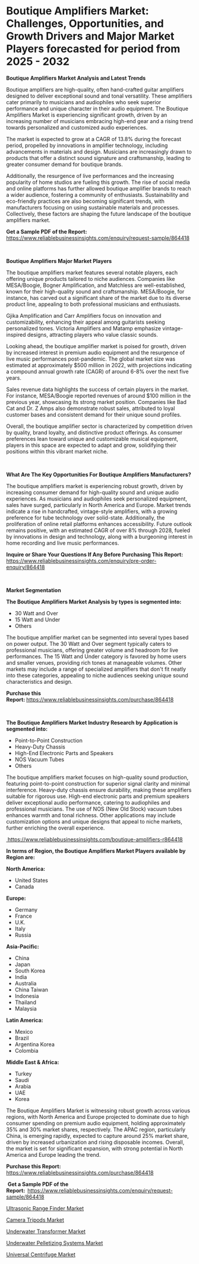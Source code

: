 <p><h1>Boutique Amplifiers Market: Challenges, Opportunities, and Growth Drivers and Major Market Players forecasted for period from 2025 - 2032</h1></p><p><strong>Boutique Amplifiers Market Analysis and Latest Trends</strong></p>
<p><p>Boutique amplifiers are high-quality, often hand-crafted guitar amplifiers designed to deliver exceptional sound and tonal versatility. These amplifiers cater primarily to musicians and audiophiles who seek superior performance and unique character in their audio equipment. The Boutique Amplifiers Market is experiencing significant growth, driven by an increasing number of musicians embracing high-end gear and a rising trend towards personalized and customized audio experiences.</p><p>The market is expected to grow at a CAGR of 13.8% during the forecast period, propelled by innovations in amplifier technology, including advancements in materials and design. Musicians are increasingly drawn to products that offer a distinct sound signature and craftsmanship, leading to greater consumer demand for boutique brands. </p><p>Additionally, the resurgence of live performances and the increasing popularity of home studios are fueling this growth. The rise of social media and online platforms has further allowed boutique amplifier brands to reach a wider audience, fostering a community of enthusiasts. Sustainability and eco-friendly practices are also becoming significant trends, with manufacturers focusing on using sustainable materials and processes. Collectively, these factors are shaping the future landscape of the boutique amplifiers market.</p></p>
<p><strong>Get a Sample PDF of the Report:&nbsp;</strong> <a href="https://www.reliablebusinessinsights.com/enquiry/request-sample/864418?utm_campaign=100&utm_medium=2&utm_source=Github&utm_content=ia&utm_term=20022025&utm_id=boutique-amplifiers">https://www.reliablebusinessinsights.com/enquiry/request-sample/864418</a></p>
<p>&nbsp;</p>
<p><strong>Boutique Amplifiers Major Market Players</strong></p>
<p><p>The boutique amplifiers market features several notable players, each offering unique products tailored to niche audiences. Companies like MESA/Boogie, Bogner Amplification, and Matchless are well-established, known for their high-quality sound and craftsmanship. MESA/Boogie, for instance, has carved out a significant share of the market due to its diverse product line, appealing to both professional musicians and enthusiasts. </p><p>Gjika Amplification and Carr Amplifiers focus on innovation and customizability, enhancing their appeal among guitarists seeking personalized tones. Victoria Amplifiers and Matamp emphasize vintage-inspired designs, attracting players who value classic sounds. </p><p>Looking ahead, the boutique amplifier market is poised for growth, driven by increased interest in premium audio equipment and the resurgence of live music performances post-pandemic. The global market size was estimated at approximately $500 million in 2022, with projections indicating a compound annual growth rate (CAGR) of around 6-8% over the next five years.</p><p>Sales revenue data highlights the success of certain players in the market. For instance, MESA/Boogie reported revenues of around $100 million in the previous year, showcasing its strong market position. Companies like Bad Cat and Dr. Z Amps also demonstrate robust sales, attributed to loyal customer bases and consistent demand for their unique sound profiles.</p><p>Overall, the boutique amplifier sector is characterized by competition driven by quality, brand loyalty, and distinctive product offerings. As consumer preferences lean toward unique and customizable musical equipment, players in this space are expected to adapt and grow, solidifying their positions within this vibrant market niche.</p></p>
<p>&nbsp;</p>
<p><strong>What Are The Key Opportunities For Boutique Amplifiers Manufacturers?</strong></p>
<p><p>The boutique amplifiers market is experiencing robust growth, driven by increasing consumer demand for high-quality sound and unique audio experiences. As musicians and audiophiles seek personalized equipment, sales have surged, particularly in North America and Europe. Market trends indicate a rise in handcrafted, vintage-style amplifiers, with a growing preference for tube technology over solid-state. Additionally, the proliferation of online retail platforms enhances accessibility. Future outlook remains positive, with an estimated CAGR of over 8% through 2028, fueled by innovations in design and technology, along with a burgeoning interest in home recording and live music performances.</p></p>
<p><strong>Inquire or Share Your Questions If Any Before Purchasing This Report:</strong> <a href="https://www.reliablebusinessinsights.com/enquiry/pre-order-enquiry/864418?utm_campaign=100&utm_medium=2&utm_source=Github&utm_content=ia&utm_term=20022025&utm_id=boutique-amplifiers">https://www.reliablebusinessinsights.com/enquiry/pre-order-enquiry/864418</a></p>
<p>&nbsp;</p>
<p><strong>Market Segmentation</strong></p>
<p><strong>The Boutique Amplifiers Market Analysis by types is segmented into:</strong></p>
<p><ul><li>30 Watt and Over</li><li>15 Watt and Under</li><li>Others</li></ul></p>
<p><p>The boutique amplifier market can be segmented into several types based on power output. The 30 Watt and Over segment typically caters to professional musicians, offering greater volume and headroom for live performances. The 15 Watt and Under category is favored by home users and smaller venues, providing rich tones at manageable volumes. Other markets may include a range of specialized amplifiers that don't fit neatly into these categories, appealing to niche audiences seeking unique sound characteristics and design.</p></p>
<p><strong>Purchase this Report:&nbsp;</strong><a href="https://www.reliablebusinessinsights.com/purchase/864418?utm_campaign=100&utm_medium=2&utm_source=Github&utm_content=ia&utm_term=20022025&utm_id=boutique-amplifiers">https://www.reliablebusinessinsights.com/purchase/864418</a></p>
<p>&nbsp;</p>
<p><strong>The Boutique Amplifiers Market Industry Research by Application is segmented into:</strong></p>
<p><ul><li>Point-to-Point Construction</li><li>Heavy-Duty Chassis</li><li>High-End Electronic Parts and Speakers</li><li>NOS Vacuum Tubes</li><li>Others</li></ul></p>
<p><p>The boutique amplifiers market focuses on high-quality sound production, featuring point-to-point construction for superior signal clarity and minimal interference. Heavy-duty chassis ensure durability, making these amplifiers suitable for rigorous use. High-end electronic parts and premium speakers deliver exceptional audio performance, catering to audiophiles and professional musicians. The use of NOS (New Old Stock) vacuum tubes enhances warmth and tonal richness. Other applications may include customization options and unique designs that appeal to niche markets, further enriching the overall experience.</p></p>
<p><a href="https://www.reliablebusinessinsights.com/boutique-amplifiers-r864418?utm_campaign=100&utm_medium=2&utm_source=Github&utm_content=ia&utm_term=20022025&utm_id=boutique-amplifiers">&nbsp;https://www.reliablebusinessinsights.com/boutique-amplifiers-r864418</a></p>
<p><strong>In terms of Region, the Boutique Amplifiers Market Players available by Region are:</strong></p>
<p>
    <p> <strong> North America: </strong>
        <ul>
            <li>United States</li>
            <li>Canada</li>
        </ul>
        </p> 
    <p> <strong> Europe: </strong>
        <ul>
            <li>Germany</li>
            <li>France</li>
            <li>U.K.</li>
            <li>Italy</li>
            <li>Russia</li>
        </ul>
        </p> 
    <p> <strong> Asia-Pacific: </strong>
        <ul>
            <li>China</li>
            <li>Japan</li>
            <li>South Korea</li>
            <li>India</li>
            <li>Australia</li>
            <li>China Taiwan</li>
            <li>Indonesia</li>
            <li>Thailand</li>
            <li>Malaysia</li>
        </ul>
        </p> 
    <p> <strong> Latin America: </strong>
        <ul>
            <li>Mexico</li>
            <li>Brazil</li>
            <li>Argentina Korea</li>
            <li>Colombia</li>
        </ul>
        </p> 
    <p> <strong> Middle East & Africa: </strong>
        <ul>
            <li>Turkey</li>
            <li>Saudi</li>
            <li>Arabia</li>
            <li>UAE</li>
            <li>Korea</li>
        </ul>
    </p>
    </p>
<p><p>The Boutique Amplifiers Market is witnessing robust growth across various regions, with North America and Europe projected to dominate due to high consumer spending on premium audio equipment, holding approximately 35% and 30% market shares, respectively. The APAC region, particularly China, is emerging rapidly, expected to capture around 25% market share, driven by increased urbanization and rising disposable incomes. Overall, the market is set for significant expansion, with strong potential in North America and Europe leading the trend.</p></p>
<p><strong>Purchase this Report: </strong><a href="https://www.reliablebusinessinsights.com/purchase/864418?utm_campaign=100&utm_medium=2&utm_source=Github&utm_content=ia&utm_term=20022025&utm_id=boutique-amplifiers">https://www.reliablebusinessinsights.com/purchase/864418</a></p>
<p>&nbsp;<strong>Get a Sample PDF of the Report:&nbsp;&nbsp;</strong><a href="https://www.reliablebusinessinsights.com/enquiry/request-sample/864418?utm_campaign=100&utm_medium=2&utm_source=Github&utm_content=ia&utm_term=20022025&utm_id=boutique-amplifiers">https://www.reliablebusinessinsights.com/enquiry/request-sample/864418</a></p>
<p><strong></strong></p>
<p><p><a href="https://github.com/koylebondant/Market-Research-Report-List-1/blob/main/ultrasonic-range-finder-market.md?utm_campaign=100&utm_medium=2&utm_source=Github&utm_content=ia&utm_term=20022025&utm_id=boutique-amplifiers">Ultrasonic Range Finder Market</a></p><p><a href="https://github.com/saiinylerma6/Market-Research-Report-List-1/blob/main/camera-tripods-market.md?utm_campaign=100&utm_medium=2&utm_source=Github&utm_content=ia&utm_term=20022025&utm_id=boutique-amplifiers">Camera Tripods Market</a></p><p><a href="https://github.com/kukolkasimo5/Market-Research-Report-List-1/blob/main/underwater-transformer-market.md?utm_campaign=100&utm_medium=2&utm_source=Github&utm_content=ia&utm_term=20022025&utm_id=boutique-amplifiers">Underwater Transformer Market</a></p><p><a href="https://github.com/beyeagamizjp/Market-Research-Report-List-1/blob/main/underwater-pelletizing-systems-market.md?utm_campaign=100&utm_medium=2&utm_source=Github&utm_content=ia&utm_term=20022025&utm_id=boutique-amplifiers">Underwater Pelletizing Systems Market</a></p><p><a href="https://github.com/mudgeadamsvx/Market-Research-Report-List-1/blob/main/universal-centrifuge-market.md?utm_campaign=100&utm_medium=2&utm_source=Github&utm_content=ia&utm_term=20022025&utm_id=boutique-amplifiers">Universal Centrifuge Market</a></p></p>